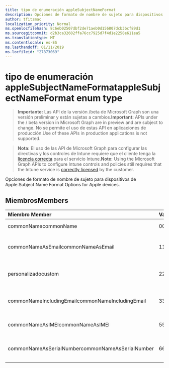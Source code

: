 ```yaml
---
title: tipo de enumeración appleSubjectNameFormat
description: Opciones de formato de nombre de sujeto para dispositivos de Apple.
author: tfitzmac
localization_priority: Normal
ms.openlocfilehash: 8c6eb02507dbf2de71aeb0d156807dcb3bcf89d1
ms.sourcegitcommit: d2b3ca32602ffa76cc7925d7f4d1e2258e611ea5
ms.translationtype: MT
ms.contentlocale: es-ES
ms.lasthandoff: 01/11/2019
ms.locfileid: "27873069"
---
```

# <a name="applesubjectnameformat-enum-type"></a><span data-ttu-id="10ca3-103">tipo de enumeración appleSubjectNameFormat</span><span class="sxs-lookup"><span data-stu-id="10ca3-103">appleSubjectNameFormat enum type</span></span>

> <span data-ttu-id="10ca3-104">**Importante:** Las API de la versión /beta de Microsoft Graph son una versión preliminar y están sujetas a cambios.</span><span class="sxs-lookup"><span data-stu-id="10ca3-104">**Important:** APIs under the / beta version in Microsoft Graph are in preview and are subject to change.</span></span> <span data-ttu-id="10ca3-105">No se permite el uso de estas API en aplicaciones de producción.</span><span class="sxs-lookup"><span data-stu-id="10ca3-105">Use of these APIs in production applications is not supported.</span></span>

> <span data-ttu-id="10ca3-106">**Nota:** El uso de las API de Microsoft Graph para configurar las directivas y los controles de Intune requiere que el cliente tenga la [licencia correcta](https://go.microsoft.com/fwlink/?linkid=839381) para el servicio Intune.</span><span class="sxs-lookup"><span data-stu-id="10ca3-106">**Note:** Using the Microsoft Graph APIs to configure Intune controls and policies still requires that the Intune service is [correctly licensed](https://go.microsoft.com/fwlink/?linkid=839381) by the customer.</span></span>

<span data-ttu-id="10ca3-107">Opciones de formato de nombre de sujeto para dispositivos de Apple.</span><span class="sxs-lookup"><span data-stu-id="10ca3-107">Subject Name Format Options for Apple devices.</span></span>
## <a name="members"></a><span data-ttu-id="10ca3-108">Miembros</span><span class="sxs-lookup"><span data-stu-id="10ca3-108">Members</span></span>
|<span data-ttu-id="10ca3-109">Miembro	</span><span class="sxs-lookup"><span data-stu-id="10ca3-109">Member</span></span>|<span data-ttu-id="10ca3-110">Valor</span><span class="sxs-lookup"><span data-stu-id="10ca3-110">Value</span></span>|<span data-ttu-id="10ca3-111">Description</span><span class="sxs-lookup"><span data-stu-id="10ca3-111">Description</span></span>|
|:---|:---|:---|
|<span data-ttu-id="10ca3-112">commonName</span><span class="sxs-lookup"><span data-stu-id="10ca3-112">commonName</span></span>|<span data-ttu-id="10ca3-113">0</span><span class="sxs-lookup"><span data-stu-id="10ca3-113">0</span></span>|<span data-ttu-id="10ca3-114">Nombre común.</span><span class="sxs-lookup"><span data-stu-id="10ca3-114">Common name.</span></span>|
|<span data-ttu-id="10ca3-115">commonNameAsEmail</span><span class="sxs-lookup"><span data-stu-id="10ca3-115">commonNameAsEmail</span></span>|<span data-ttu-id="10ca3-116">1</span><span class="sxs-lookup"><span data-stu-id="10ca3-116">1</span></span>|<span data-ttu-id="10ca3-117">Nombre común como correo electrónico.</span><span class="sxs-lookup"><span data-stu-id="10ca3-117">Common name as email.</span></span>|
|<span data-ttu-id="10ca3-118">personalizado</span><span class="sxs-lookup"><span data-stu-id="10ca3-118">custom</span></span>|<span data-ttu-id="10ca3-119">2</span><span class="sxs-lookup"><span data-stu-id="10ca3-119">2</span></span>|<span data-ttu-id="10ca3-120">Formato de nombre de sujeto personalizado.</span><span class="sxs-lookup"><span data-stu-id="10ca3-120">Custom subject name format.</span></span>|
|<span data-ttu-id="10ca3-121">commonNameIncludingEmail</span><span class="sxs-lookup"><span data-stu-id="10ca3-121">commonNameIncludingEmail</span></span>|<span data-ttu-id="10ca3-122">3</span><span class="sxs-lookup"><span data-stu-id="10ca3-122">3</span></span>|<span data-ttu-id="10ca3-123">Nombre común incluido el correo electrónico.</span><span class="sxs-lookup"><span data-stu-id="10ca3-123">Common Name Including Email.</span></span>|
|<span data-ttu-id="10ca3-124">commonNameAsIMEI</span><span class="sxs-lookup"><span data-stu-id="10ca3-124">commonNameAsIMEI</span></span>|<span data-ttu-id="10ca3-125">5</span><span class="sxs-lookup"><span data-stu-id="10ca3-125">5</span></span>|<span data-ttu-id="10ca3-126">Nombre común como IMEI.</span><span class="sxs-lookup"><span data-stu-id="10ca3-126">Common Name As IMEI.</span></span>|
|<span data-ttu-id="10ca3-127">commonNameAsSerialNumber</span><span class="sxs-lookup"><span data-stu-id="10ca3-127">commonNameAsSerialNumber</span></span>|<span data-ttu-id="10ca3-128">6</span><span class="sxs-lookup"><span data-stu-id="10ca3-128">6</span></span>|<span data-ttu-id="10ca3-129">Nombre común como número de serie.</span><span class="sxs-lookup"><span data-stu-id="10ca3-129">Common Name As Serial Number.</span></span>|





